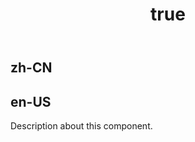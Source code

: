 ﻿---
order: 0
title:
  zh-CN: 分组柱+折线混合图表
  en-US: GroupedColumn-line Combo Chart
---

## zh-CN



## en-US

Description about this component.